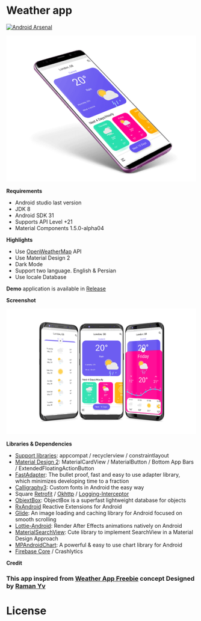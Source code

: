 # Weather app

[![Android Arsenal](https://img.shields.io/badge/Android%20Arsenal-Weather%20App-brightgreen.svg?style=flat)](https://android-arsenal.com/details/3/7678)

<p align="center"><img src="assets/screenshot-1.png" /></p>

**Requirements**
- Android studio last version
- JDK 8
- Android SDK 31
- Supports API Level +21
- Material Components 1.5.0-alpha04

**Highlights**
- Use [OpenWeatherMap] API
- Use Material Design 2
- Dark Mode
- Support two language. English & Persian
- Use locale Database

**Demo** application is available in [Release]

**Screenshot**

<p align="center"><img src="assets/screenshot-2.png" /></p>

**Libraries & Dependencies**
- [Support libraries]: appcompat / recyclerview / constraintlayout
- [Material Design 2]: MaterialCardView / MaterialButton / Bottom App Bars / ExtendedFloatingActionButton
- [FastAdapter]: The bullet proof, fast and easy to use adapter library, which minimizes developing time to a fraction
- [Calligraphy3]: Custom fonts in Android the easy way
- Square [Retrofit] / [Okhttp] / [Logging-Interceptor]
- [ObjextBox]: ObjectBox is a superfast lightweight database for objects
- [RxAndroid] Reactive Extensions for Android
- [Glide]: An image loading and caching library for Android focused on smooth scrolling
- [Lottie-Android]: Render After Effects animations natively on Android
- [MaterialSearchView]: Cute library to implement SearchView in a Material Design Approach
- [MPAndroidChart]: A powerful & easy to use chart library for Android
- [Firebase Core] / Crashlytics

**Credit**

### This app inspired from [Weather App Freebie] concept Designed by [Raman Yv] 

# License
    
[Weather App Freebie]: https://www.uplabs.com/posts/weather-app-freebie    
[Raman Yv]: https://www.uplabs.com/ramandesigns9    
[OpenWeatherMap]: https://openweathermap.org/
[Support libraries]: https://developer.android.com/jetpack/androidx/
[Material Design 2]: https://material.io/develop/android/
[FastAdapter]: https://github.com/mikepenz/FastAdapter
[Calligraphy3]: https://github.com/InflationX/Calligraphy
[Retrofit]: https://github.com/square/retrofit
[Okhttp]: https://github.com/square/okhttp
[Logging-Interceptor]: https://github.com/square/okhttp/tree/master/okhttp-logging-interceptor
[ObjextBox]: https://github.com/objectbox/objectbox-java
[RxAndroid]: https://github.com/ReactiveX/RxAndroid
[Glide]: https://github.com/bumptech/glide
[Lottie-Android]: https://github.com/airbnb/lottie-android
[MaterialSearchView]: https://github.com/MiguelCatalan/MaterialSearchView
[MPAndroidChart]: https://github.com/PhilJay/MPAndroidChart
[Firebase Core]: https://firebase.google.com/
[ButterKnife]: https://github.com/JakeWharton/butterknife
[Release]: https://github.com/bkhezry/weather/releases
